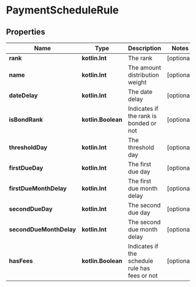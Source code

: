 
# PaymentScheduleRule

## Properties
Name | Type | Description | Notes
------------ | ------------- | ------------- | -------------
**rank** | **kotlin.Int** | The rank |  [optional]
**name** | **kotlin.Int** | The amount distribution weight |  [optional]
**dateDelay** | **kotlin.Int** | The date delay |  [optional]
**isBondRank** | **kotlin.Boolean** | Indicates if the rank is bonded or not |  [optional]
**thresholdDay** | **kotlin.Int** | The threshold day |  [optional]
**firstDueDay** | **kotlin.Int** | The first due day |  [optional]
**firstDueMonthDelay** | **kotlin.Int** | The first due month delay |  [optional]
**secondDueDay** | **kotlin.Int** | The second due day |  [optional]
**secondDueMonthDelay** | **kotlin.Int** | The second due month delay |  [optional]
**hasFees** | **kotlin.Boolean** | Indicates if the schedule rule has fees or not |  [optional]




